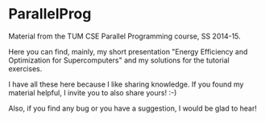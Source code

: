 # ParallelProg
Material from the TUM CSE Parallel Programming course, SS 2014-15.

Here you can find, mainly, my short presentation "Energy Efficiency and Optimization for Supercomputers"
and my solutions for the tutorial exercises.

I have all these here because I like sharing knowledge. If you found my material helpful, I invite you to
also share yours! :-)

Also, if you find any bug or you have a suggestion, I would be glad to hear!
